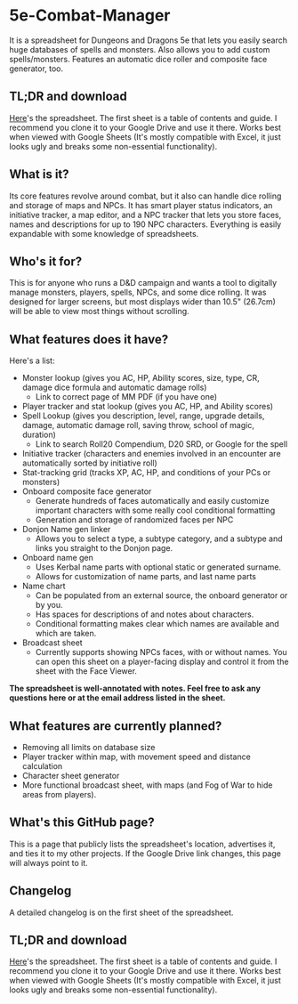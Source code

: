 # 5e-Combat-Manager
It is a spreadsheet for Dungeons and Dragons 5e that lets you easily search huge databases of spells and monsters. Also allows you to add custom spells/monsters. Features an automatic dice roller and composite face generator, too.

## TL;DR and download
[Here](https://drive.google.com/open?id=1WGKOTNFB37ucYS4P7iEuVkRPGKzEt9g1bUD0B-LbMOI)'s the spreadsheet. The first sheet is a table of contents and guide. I recommend you clone it to your Google Drive and use it there. Works best when viewed with Google Sheets (It's mostly compatible with Excel, it just looks ugly and breaks some non-essential functionality).

## What is it?
Its core features revolve around combat, but it also can handle dice rolling and storage of maps and NPCs. It has smart player status indicators, an initiative tracker, a map editor, and a NPC tracker that lets you store faces, names and descriptions for up to 190 NPC characters. Everything is easily expandable with some knowledge of spreadsheets.

## Who's it for?
This is for anyone who runs a D&D campaign and wants a tool to digitally manage monsters, players, spells, NPCs, and some dice rolling. It was designed for larger screens, but most displays wider than 10.5" (26.7cm) will be able to view most things without scrolling. 

## What features does it have?
Here's a list:
* Monster lookup (gives you AC, HP, Ability scores, size, type, CR, damage dice formula and automatic damage rolls)
   * Link to correct page of MM PDF (if you have one)
* Player tracker and stat lookup (gives you AC, HP, and Ability scores)
* Spell Lookup (gives you description, level, range, upgrade details, damage, automatic damage roll, saving throw, school of magic, duration)
   * Link to search Roll20 Compendium, D20 SRD, or Google for the spell
* Initiative tracker (characters and enemies involved in an encounter are automatically sorted by initiative roll)
* Stat-tracking grid (tracks XP, AC, HP, and conditions of your PCs or monsters)
* Onboard composite face generator
   * Generate hundreds of faces automatically and easily customize important characters with some really cool conditional formatting
   * Generation and storage of randomized faces per NPC
* Donjon Name gen linker
    * Allows you to select a type, a subtype category, and a subtype and links you straight to the Donjon page.
* Onboard name gen
   * Uses Kerbal name parts with optional static or generated surname.
   * Allows for customization of name parts, and last name parts
* Name chart
   * Can be populated from an external source, the onboard generator or by you.
   * Has spaces for descriptions of and notes about characters.
   * Conditional formatting makes clear which names are available and which are taken.
* Broadcast sheet
   * Currently supports showing NPCs faces, with or without names. You can open this sheet on a player-facing display and control it from the sheet with the Face Viewer.
   
**The spreadsheet is well-annotated with notes. Feel free to ask any questions here or at the email address listed in the sheet.**

## What features are currently planned?
 * Removing all limits on database size
 * Player tracker within map, with movement speed and distance calculation
 * Character sheet generator
 * More functional broadcast sheet, with maps (and Fog of War to hide areas from players).
 
## What's this GitHub page?
This is a page that publicly lists the spreadsheet's location, advertises it, and ties it to my other projects. If the Google Drive link changes, this page will always point to it.

## Changelog
A detailed changelog is on the first sheet of the spreadsheet.

## TL;DR and download
[Here](https://drive.google.com/open?id=1WGKOTNFB37ucYS4P7iEuVkRPGKzEt9g1bUD0B-LbMOI)'s the spreadsheet. The first sheet is a table of contents and guide. I recommend you clone it to your Google Drive and use it there. Works best when viewed with Google Sheets (It's mostly compatible with Excel, it just looks ugly and breaks some non-essential functionality).
